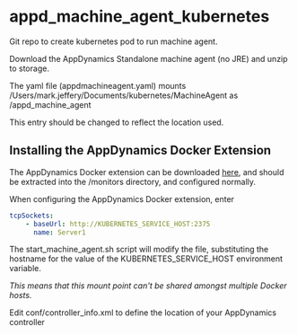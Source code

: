# appd_machine_agent_kubernetes
Git repo to create kubernetes pod to run machine agent.

Download the AppDynamics Standalone machine agent (no JRE) and unzip to storage.

The yaml file (appdmachineagent.yaml) mounts
/Users/mark.jeffery/Documents/kubernetes/MachineAgent as /appd_machine_agent

This entry should be changed to reflect the location used.

## Installing the AppDynamics Docker Extension

The AppDynamics Docker extension can be downloaded [here](https://www.appdynamics.com/community/exchange/extension/docker-monitoring-extension/), and should be extracted into the <Machine-Agent>/monitors directory, and configured normally.

When configuring the AppDynamics Docker extension, enter

``` yaml
tcpSockets:
    - baseUrl: http://KUBERNETES_SERVICE_HOST:2375
      name: Server1
```

The start_machine_agent.sh script will modify the file, substituting the hostname for the value of the KUBERNETES_SERVICE_HOST environment variable.

*This means that this mount point can't be shared amongst multiple Docker hosts.*

Edit conf/controller_info.xml to define the location of your AppDynamics controller
